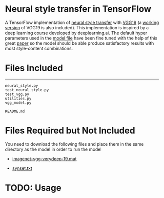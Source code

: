 # Neural style transfer in TensorFlow
A TensorFlow implementation of [neural style transfer](https://arxiv.org/pdf/1508.06576.pdf) with [VGG19](https://arxiv.org/pdf/1409.1556.pdf) (a [working version](https://github.com/SiyuLiu0329/Neural_Style_Transfer_TensorFlow/blob/master/vgg_model.py) of VGG19 is also included). This implementation is inspired by a deep learning course developed by deeplearning.ai. The default hyper parameters used in the [model file](https://github.com/SiyuLiu0329/Neural_Style_Transfer_TensorFlow/blob/master/neural_style.py) have been fine tuned with the help of this great [paper](https://arxiv.org/pdf/1705.04058.pdf) so the model should be able produce satisfactory results with most style-content combinations.

# Files Included
-----------
```
neural_style.py
test_neural_style.py
test_vgg.py
utilities.py
vgg_model.py

README.md
```

# Files Required but Not Included
You need to download the following files and place them in the same directory as the model in order to run the model

- [imagenet-vgg-verydeep-19.mat](http://www.vlfeat.org/matconvnet/pretrained/)

- [synset.txt](https://github.com/machrisaa/tensorflow-vgg/blob/master/synset.txt)

# TODO: Usage


